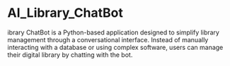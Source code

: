 # AI_Library_ChatBot
ibrary ChatBot is a Python-based application designed to simplify library management through a conversational interface. Instead of manually interacting with a database or using complex software, users can manage their digital library by chatting with the bot.
